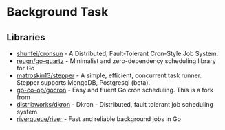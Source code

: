 # Background Task

## Libraries
- [shunfei/cronsun](https://github.com/shunfei/cronsun) - A Distributed, Fault-Tolerant Cron-Style Job System.
- [reugn/go-quartz](https://github.com/reugn/go-quartz) - Minimalist and zero-dependency scheduling library for Go
- [matroskin13/stepper](https://github.com/matroskin13/stepper) - A simple, efficient, concurrent task runner. Stepper supports MongoDB, Postgresql (beta).
- [go-co-op/gocron](https://github.com/go-co-op/gocron) - Easy and fluent Go cron scheduling. This is a fork from
- [distribworks/dkron](https://github.com/distribworks/dkron) - Dkron - Distributed, fault tolerant job scheduling system
- [riverqueue/river](https://github.com/riverqueue/river) - Fast and reliable background jobs in Go